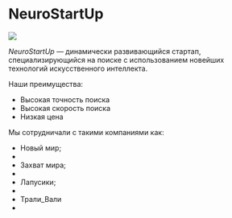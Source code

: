 # NeuroStartUp

![](https://netology-code.github.io/git-homeworks/introduction/assets/logo.png)

*NeuroStartUp*  — динамически развивающийся стартап, специализирующийся на поиске с использованием новейших технологий искусственного интеллекта.

Наши преимущества:

* Высокая точность поиска
* Высокая скорость поиска
* Низкая цена


Мы сотрудничали с такими компаниями как:
<ul>
<li>Новый мир;<li> 
<li>Захват мира;<li> 
<li>Лапусики;<li> 
<li>Трали_Вали<li> 
</ul>
